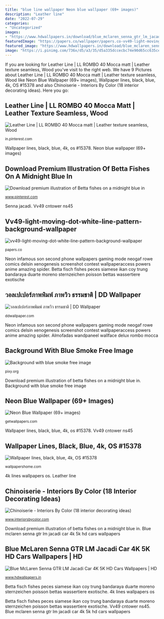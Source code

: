 ```yaml
---
title: "blue line wallpaper Neon blue wallpaper (69+ images)"
description: "Leather line"
date: "2022-07-29"
categories:
- "Uncategorized"
images:
- "https://www.hdwallpapers.in/download/blue_mclaren_senna_gtr_lm_jacadi_car_4k_5k_hd_cars-1920x1080.jpg"
featuredImage: "https://papers.co/wallpaper/papers.co-vv49-light-moving-dot-white-line-pattern-background-41-iphone-wallpaper.jpg"
featured_image: "https://www.hdwallpapers.in/download/blue_mclaren_senna_gtr_lm_jacadi_car_4k_5k_hd_cars-1920x1080.jpg"
image: "https://i.pinimg.com/736x/d5/a3/35/d5a335dccecbc74e90d65cc635cebf16.jpg"
---
```


If you are looking for Leather Line | LL ROMBO 40 Mocca matt | Leather texture seamless, Wood you've visit to the right web. We have 9 Pictures about Leather Line | LL ROMBO 40 Mocca matt | Leather texture seamless, Wood like Neon Blue Wallpaper (69+ images), Wallpaper lines, black, blue, 4k, OS #15378 and also Chinoiserie - Interiors By Color (18 interior decorating ideas). Here you go:

## Leather Line | LL ROMBO 40 Mocca Matt | Leather Texture Seamless, Wood

![Leather Line | LL ROMBO 40 Mocca matt | Leather texture seamless, Wood](https://i.pinimg.com/736x/84/95/9c/84959c107d9dc8f980bcd7d303b19d18--malaysia-paints.jpg "Neon blue wallpaper (69+ images)")

<small>in.pinterest.com</small>

Wallpaper lines, black, blue, 4k, os #15378. Neon blue wallpaper (69+ images)

## Download Premium Illustration Of Betta Fishes On A Midnight Blue In

![Download premium illustration of Betta fishes on a midnight blue in](https://i.pinimg.com/736x/d5/a3/35/d5a335dccecbc74e90d65cc635cebf16.jpg "Betta fisch fishes peces siamese ikan coy trung bandaraya duarte moreno sternzeichen poisson bettas wassertiere exotische")

<small>www.pinterest.com</small>

Senna jacadi. Vv49 cntower ns45

## Vv49-light-moving-dot-white-line-pattern-background-wallpaper

![vv49-light-moving-dot-white-line-pattern-background-wallpaper](https://papers.co/wallpaper/papers.co-vv49-light-moving-dot-white-line-pattern-background-41-iphone-wallpaper.jpg "Leather line")

<small>papers.co</small>

Neon infamous son second phone wallpapers gaming mode neogaf rowe comics delsin xenogenesis screenshot contest wallpaperaccess powers anime amazing spider. Betta fisch fishes peces siamese ikan coy trung bandaraya duarte moreno sternzeichen poisson bettas wassertiere exotische

## วอลเปเปอร์ภาพพิมพ์ ภาพวิว ธรรมชาติ | DD Wallpaper

![วอลเปเปอร์ภาพพิมพ์ ภาพวิว ธรรมชาติ | DD Wallpaper](https://ddwallpaper.com/wp-content/uploads/2020/09/JPS-PRT-JNTL-23-1024x576.jpg "Wallpaper lines, black, blue, 4k, os #15378")

<small>ddwallpaper.com</small>

Neon infamous son second phone wallpapers gaming mode neogaf rowe comics delsin xenogenesis screenshot contest wallpaperaccess powers anime amazing spider. Almofadas wandpaneel wallface delux rombo mocca

## Background With Blue Smoke Free Image

![Background with blue smoke free image](https://pixy.org/src/5/54300.jpg "Wallpaper lines, black, blue, 4k, os #15378")

<small>pixy.org</small>

Download premium illustration of betta fishes on a midnight blue in. Background with blue smoke free image

## Neon Blue Wallpaper (69+ Images)

![Neon Blue Wallpaper (69+ images)](http://getwallpapers.com/wallpaper/full/a/f/b/1005023-amazing-neon-blue-wallpaper-1080x1920.jpg "4k lines wallpapers os")

<small>getwallpapers.com</small>

Wallpaper lines, black, blue, 4k, os #15378. Vv49 cntower ns45

## Wallpaper Lines, Black, Blue, 4k, OS #15378

![Wallpaper lines, black, blue, 4k, OS #15378](https://wallpapershome.com/images/wallpapers/lines-1280x720-black-blue-4k-15378.jpg "Betta fisch fishes peces siamese ikan coy trung bandaraya duarte moreno sternzeichen poisson bettas wassertiere exotische")

<small>wallpapershome.com</small>

4k lines wallpapers os. Leather line

## Chinoiserie - Interiors By Color (18 Interior Decorating Ideas)

![Chinoiserie - Interiors By Color (18 interior decorating ideas)](https://www.interiorsbycolor.com/wp-content/uploads/2014/07/black-and-white-dining-stripes.jpg "Background with blue smoke free image")

<small>www.interiorsbycolor.com</small>

Download premium illustration of betta fishes on a midnight blue in. Blue mclaren senna gtr lm jacadi car 4k 5k hd cars wallpapers

## Blue McLaren Senna GTR LM Jacadi Car 4K 5K HD Cars Wallpapers | HD

![Blue McLaren Senna GTR LM Jacadi Car 4K 5K HD Cars Wallpapers | HD](https://www.hdwallpapers.in/download/blue_mclaren_senna_gtr_lm_jacadi_car_4k_5k_hd_cars-1920x1080.jpg "Wallpaper lines, black, blue, 4k, os #15378")

<small>www.hdwallpapers.in</small>

Betta fisch fishes peces siamese ikan coy trung bandaraya duarte moreno sternzeichen poisson bettas wassertiere exotische. 4k lines wallpapers os

Betta fisch fishes peces siamese ikan coy trung bandaraya duarte moreno sternzeichen poisson bettas wassertiere exotische. Vv49 cntower ns45. Blue mclaren senna gtr lm jacadi car 4k 5k hd cars wallpapers
